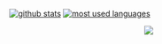 

[![github stats](https://github-readme-stats.vercel.app/api?username=Myst82015&show_icons=true&title_color=fff&icon_color=79ff97&text_color=9f9f9f&bg_color=151515&count_private=false)](https://github.com/Myst82015)
[![most used languages](https://github-readme-stats.vercel.app/api/top-langs/?username=Myst82015&layout=compact&show_icons=true&title_color=fff&icon_color=79ff97&text_color=9f9f9f&bg_color=151515&count_private=true&langs_count=6)](https://github.com/Myst82015)

<p align="center">
<a href="https://github.com/Myst82015">
  <img src="https://github-readme-stats.vercel.app/api?username=Myst82015&count_private=true&hide_border=true&show_icons=true&include_all_commits=true&bg_color=02265c&title_color=ea5e00&text_color=FFFFFF&icon_color=00d200">
</a>
 
<!--
[![Top Languages](https://github-readme-stats.vercel.app/api/top-langs/?username=Myst82015&layout=compact)](https://github.com/anuraghazra/github-readme-stats)
-->
<!--
**Myst82015/Myst82015** is a ✨ _special_ ✨ repository because its `README.md` (this file) appears on your GitHub profile.

Here are some ideas to get you started:

- 🔭 I’m currently working on ...
- 🌱 I’m currently learning ...
- 👯 I’m looking to collaborate on ...
- 🤔 I’m looking for help with ...
- 💬 Ask me about ...
- 📫 How to reach me: ...
- 😄 Pronouns: ...
- ⚡ Fun fact: ...
-->
